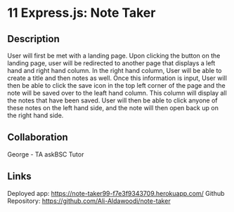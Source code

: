 
# 11 Express.js: Note Taker

## Description
User will first be met with a landing page. Upon clicking the button on the landing page, user will be redirected to another page that displays a left hand and right hand column. In the right hand column, User will be able to create a title and then notes as well. Once this information is input, User will then be able to click the save icon in the top left corner of the page and the note will be saved over to the leaft hand column. This column will display all the notes that have been saved. User will then be able to click anyone of these notes on the left hand side, and the note will then open back up on the right hand side. 

## Collaboration
George - TA
askBSC
Tutor

## Links
Deployed app: https://note-taker99-f7e3f9343709.herokuapp.com/
Github Repository: https://github.com/Ali-Aldawoodi/note-taker